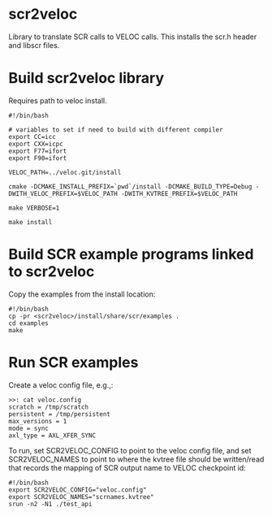 # scr2veloc
Library to translate SCR calls to VELOC calls.
This installs the scr.h header and libscr files.

# Build scr2veloc library
Requires path to veloc install.

    #!/bin/bash

    # variables to set if need to build with different compiler
    export CC=icc
    export CXX=icpc
    export F77=ifort
    export F90=ifort

    VELOC_PATH=../veloc.git/install

    cmake -DCMAKE_INSTALL_PREFIX=`pwd`/install -DCMAKE_BUILD_TYPE=Debug -DWITH_VELOC_PREFIX=$VELOC_PATH -DWITH_KVTREE_PREFIX=$VELOC_PATH

    make VERBOSE=1

    make install

# Build SCR example programs linked to scr2veloc
Copy the examples from the install location:

    #!/bin/bash
    cp -pr <scr2veloc>/install/share/scr/examples .
    cd examples
    make

# Run SCR examples
Create a veloc config file, e.g.,:

    >>: cat veloc.config
    scratch = /tmp/scratch
    persistent = /tmp/persistent
    max_versions = 1
    mode = sync
    axl_type = AXL_XFER_SYNC

To run, set SCR2VELOC\_CONFIG to point to the veloc config file,
and set SCR2VELOC\_NAMES to point to where the kvtree file should
be written/read that records the mapping of SCR output name to VELOC checkpoint id:

    #!/bin/bash
    export SCR2VELOC_CONFIG="veloc.config"
    export SCR2VELOC_NAMES="scrnames.kvtree"
    srun -n2 -N1 ./test_api
